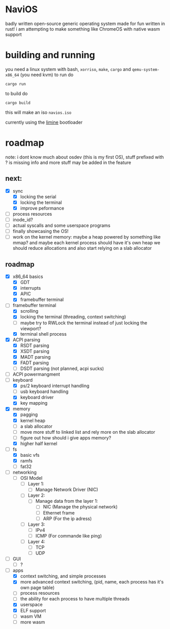 # NaviOS 
badly written open-source generic operating system made for fun written in rust!
i am attempting to make something like ChromeOS with native wasm support

# building and running
you need a linux system with bash, `xorriso`, `make`, `cargo` and `qemu-system-x86_64` (you need kvm) to run do

```
cargo run
```
to build do
```
cargo build
```
this will make an iso `navios.iso`

currently using the [limine](https://limine-bootloader.org/) bootloader

# roadmap
note: i dont know much about osdev (this is my first OS), stuff prefixed with ? is missing info and more stuff may be added in the feature
## next:
- [X] sync
    - [X] locking the serial
    - [X] locking the terminal
    - [X] improve peformance
- [ ] process resources
- [ ] inode_id?
- [ ] actual syscalls and some userspace programs
- [ ] finally showcasing the OS!
- [ ] work on the kernel memory: maybe a heap powered by something like mmap? and maybe each kernel process should have it's own heap we should reduce allocations and also start relying on a slab allocator

## roadmap
- [X] x86_64 basics
    - [X] GDT
    - [X] interrupts
    - [X] APIC
    - [X] framebuffer terminal
- [ ] framebuffer terminal
    - [X] scrolling
    - [X] locking the terminal (threading, context switching)
    - [ ] maybe try to RWLock the terminal instead of just locking the viewport?
    - [X] terminal shell process
- [X] ACPI parsing
    - [X] RSDT parsing
    - [X] XSDT parsing
    - [X] MADT parsing
    - [X] FADT parsing
    - [ ] DSDT parsing (not planned, acpi sucks)
- [ ] ACPI powermangment
- [ ] keyboard
    - [X] ps/2 keyboard interrupt handling
    - [ ] usb keyboard handling
    - [X] keyboard driver
    - [X] key mapping
- [X] memory
    - [X] pagging
    - [X] kernel heap
    - [ ] a slab allocator
    - [ ] move more stuff to linked list and rely more on the slab allocator
    - [ ] figure out how should i give apps memory?
    - [X] higher half kernel
- [ ] fs
    - [X] basic vfs
    - [X] ramfs
    - [ ] fat32
- [ ] networking
    - [ ] OSI Model
        - [ ] Layer 1:
            - [ ] Manage Network Driver (NIC)
        - [ ] Layer 2:
            - [ ] Manage data from the layer 1:
                - [ ] NIC (Manage the physical network)
                - [ ] Ethernet frame 
                - [ ] ARP (For the ip adress)
        - [ ] Layer 3:
            - [ ] IPv4
            - [ ] ICMP (For commande like ping)
        - [ ] Layer 4:
            - [ ] TCP
            - [ ] UDP
- [ ] GUI
    - [ ] ?
- [ ] apps
    - [X] context switching, and simple processes
    - [X] more advanced context switching, (pid, name, each process has it's own page table)
    - [ ] process resources
    - [ ] the ability for each process to have multiple threads
    - [X] userspace
    - [X] ELF support
    - [ ] wasm VM
    - [ ] more wasm
